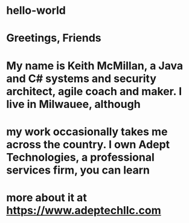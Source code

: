 # hello-world

# Greetings, Friends
# My name is Keith McMillan, a Java and C# systems and security architect, agile coach and maker. I live in Milwauee, although
# my work occasionally takes me across the country. I own Adept Technologies, a professional services firm, you can learn 
# more about it at https://www.adeptechllc.com
